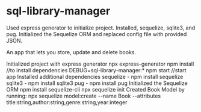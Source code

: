# sql-library-manager

Used express generator to initialize project. Installed, sequelize, sqlite3, and pug. Initialized the Sequelize ORM and replaced config file with provided JSON.

An app that lets you store, update and delete books. 

Initialized project with express generator 
	npx express-generator
	npm install //to install dependencies 
	DEBUG=sql-library-manager:* npm start //start app
Installed additional dependencies 
	sequelize - npm install sequelize 
	sqlite3 - npm install sqlite3
	pug - npm install pug
Initialized the Sequelize ORM 
	npm install sequelize-cli 
	npx sequelize init
Created Book Model by running: 
	npx sequelize model:create --name Book --attributes title:string,author:string,genre:string,year:integer


